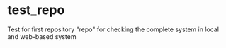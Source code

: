 test_repo
=========

Test for first repository "repo" for checking the complete system in local and web-based system

